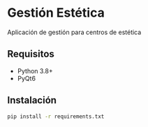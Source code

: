 # Gestión Estética

Aplicación de gestión para centros de estética

## Requisitos
- Python 3.8+
- PyQt6

## Instalación
```bash
pip install -r requirements.txt
